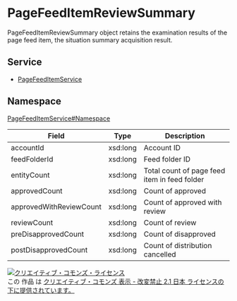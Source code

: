 # PageFeedItemReviewSummary

PageFeedItemReviewSummary object retains the examination results of the page feed item, the situation summary acquisition result.

## Service

- [PageFeedItemService](../../services/PageFeedItemService.md)

## Namespace

[PageFeedItemService#Namespace](../../services/PageFeedItemService.md#namespace)

| Field | Type | Description |
|-------------------------|----------|--------------------------------|
| accountId               | xsd:long | Account ID |
| feedFolderId            | xsd:long | Feed folder ID |
| entityCount             | xsd:long | Total count of page feed item in feed folder |
| approvedCount           | xsd:long | Count of approved |
| approvedWithReviewCount | xsd:long | Count of approved with review |
| reviewCount             | xsd:long | Count of review |
| preDisapprovedCount     | xsd:long | Count of disapproved |
| postDisapprovedCount    | xsd:long | Count of distribution cancelled |

[![クリエイティブ・コモンズ・ライセンス](https://i.creativecommons.org/l/by-nd/2.1/jp/88x31.png)](http://creativecommons.org/licenses/by-nd/2.1/jp/)<br>
この 作品 は [クリエイティブ・コモンズ 表示 - 改変禁止 2.1 日本 ライセンスの下に提供されています。](http://creativecommons.org/licenses/by-nd/2.1/jp/)
